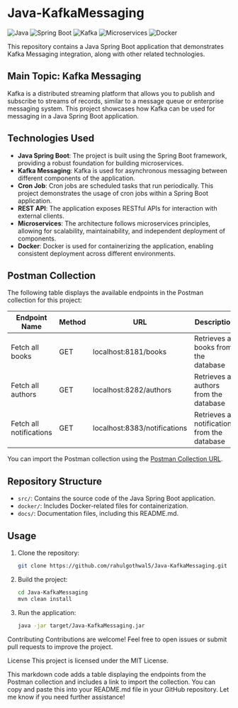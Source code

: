 # Java-KafkaMessaging

![Java](https://img.shields.io/badge/Built%20with-Java-orange)
![Spring Boot](https://img.shields.io/badge/Framework-Spring%20Boot-green)
![Kafka](https://img.shields.io/badge/Messaging-Kafka-red)
![Microservices](https://img.shields.io/badge/Architecture-Microservices-blue)
![Docker](https://img.shields.io/badge/Containerization-Docker-blueviolet)

This repository contains a Java Spring Boot application that demonstrates Kafka Messaging integration, along with other related technologies.

## Main Topic: Kafka Messaging

Kafka is a distributed streaming platform that allows you to publish and subscribe to streams of records, similar to a message queue or enterprise messaging system. This project showcases how Kafka can be used for messaging in a Java Spring Boot application.

## Technologies Used

- **Java Spring Boot**: The project is built using the Spring Boot framework, providing a robust foundation for building microservices.
- **Kafka Messaging**: Kafka is used for asynchronous messaging between different components of the application.
- **Cron Job**: Cron jobs are scheduled tasks that run periodically. This project demonstrates the usage of cron jobs within a Spring Boot application.
- **REST API**: The application exposes RESTful APIs for interaction with external clients.
- **Microservices**: The architecture follows microservices principles, allowing for scalability, maintainability, and independent deployment of components.
- **Docker**: Docker is used for containerizing the application, enabling consistent deployment across different environments.

## Postman Collection

The following table displays the available endpoints in the Postman collection for this project:

| Endpoint Name          | Method | URL                             | Description                                       |
|------------------------|--------|---------------------------------|---------------------------------------------------|
| Fetch all books        | GET    | localhost:8181/books            | Retrieves all books from the database             |
| Fetch all authors      | GET    | localhost:8282/authors          | Retrieves all authors from the database           |
| Fetch all notifications| GET    | localhost:8383/notifications    | Retrieves all notifications from the database     |

You can import the Postman collection using the [Postman Collection URL](https://www.getpostman.com/collections/1e886855-ccff-4c37-86a4-c9d6d8f4c96d).

## Repository Structure

- `src/`: Contains the source code of the Java Spring Boot application.
- `docker/`: Includes Docker-related files for containerization.
- `docs/`: Documentation files, including this README.md.

## Usage

1. Clone the repository:

   ```bash
   git clone https://github.com/rahulgothwal5/Java-KafkaMessaging.git
   ```
2. Build the project:
    ```bash
   cd Java-KafkaMessaging
   mvn clean install
   ```
3. Run the application:
     ```bash
   java -jar target/Java-KafkaMessaging.jar
   ```

Contributing
Contributions are welcome! Feel free to open issues or submit pull requests to improve the project.

License
This project is licensed under the MIT License.

This markdown code adds a table displaying the endpoints from the Postman collection and includes a link to import the collection. You can copy and paste this into your README.md file in your GitHub repository. Let me know if you need further assistance!

